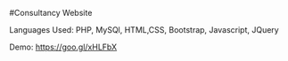 #Consultancy Website

Languages Used: PHP, MySQl, HTML,CSS, Bootstrap, Javascript, JQuery

Demo: https://goo.gl/xHLFbX
